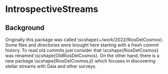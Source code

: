 # IntrospectiveStreams

## Background
Originally this package was called \scshape{~/work/2022/RiosDelCosmos}.
Some files and directories were brought here starting with a fresh
commit history. To read old commits just consider that \scshape{RiosDelCosmos} was renamed \scshape{OldRiosDelCosmos}.
On the other hand, there is a new package \scshape{RiosDelCosmos.jl} which focuses in discovering stellar streams with Gaia and other surveys.